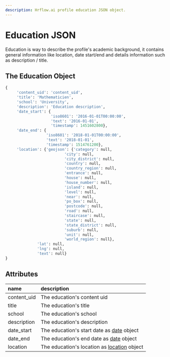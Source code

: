 ```yaml
---
description: Hrflow.ai profile education JSON object.
---
```


# Education JSON

Education is way to describe the profile's academic background, it contains general information like location, date start/end and details information such as description / title.

## The Education Object

```python
{
     'content_uid': 'content_uid',
     'title': 'Mathematicien',
     'school': 'University',
     'description': 'Education description',
     'date_start': {
                    'iso8601': '2016-01-01T00:00:00',
                    'text': '2016-01-01',
                    'timestamp': 1451602800},
     'date_end': {
                  'iso8601': '2018-01-01T00:00:00', 
                  'text': '2018-01-01', 
                  'timestamp': 1514761200},
     'location': {'geojson': {'category': null,
                          'city': null,
                          'city_district': null,
                          'country': null,
                          'country_region': null,
                          'entrance': null,
                          'house': null,
                          'house_number': null,
                          'island': null,
                          'level': null,
                          'near': null,
                          'po_box': null,
                          'postcode': null,
                          'road': null,
                          'staircase': null,
                          'state': null,
                          'state_district': null,
                          'suburb': null,
                          'unit': null,
                          'world_region': null},
              'lat': null,
              'lng': null,
              'text': null}
}
```

## Attributes

| name | description |
| :--- | :--- |
| content\_uid | The education's content uid |
| title | The education's title |
| school | The education's school |
| description | The education's description |
| date\_start | The education's start date as [date](../trait-objects/date-object.md) object |
| date\_end | The education's end date as [date](../trait-objects/date-object.md) object |
| location | The education's location as [location](../trait-objects/location-object.md) object |

